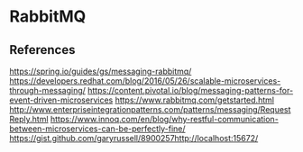 # RabbitMQ

## References
https://spring.io/guides/gs/messaging-rabbitmq/
https://developers.redhat.com/blog/2016/05/26/scalable-microservices-through-messaging/
https://content.pivotal.io/blog/messaging-patterns-for-event-driven-microservices
https://www.rabbitmq.com/getstarted.html
http://www.enterpriseintegrationpatterns.com/patterns/messaging/RequestReply.html
https://www.innoq.com/en/blog/why-restful-communication-between-microservices-can-be-perfectly-fine/
https://gist.github.com/garyrussell/8900257http://localhost:15672/


```bash
```
